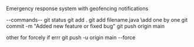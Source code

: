 Emergency response system with geofencing notifications


--commands--
git status
git add .
git add filename.java  \\add one by one
git commit -m "Added new feature or fixed bug"
git push origin main


other for forcely if errr
git push -u origin main --force
